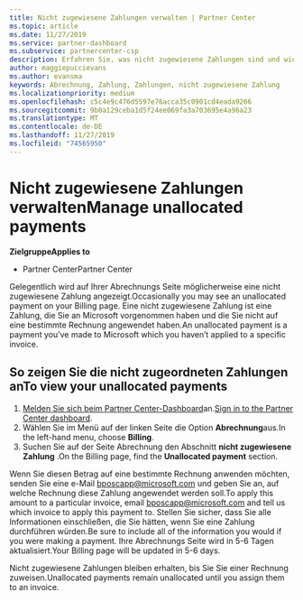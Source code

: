 ```yaml
---
title: Nicht zugewiesene Zahlungen verwalten | Partner Center
ms.topic: article
ms.date: 11/27/2019
ms.service: partner-dashboard
ms.subservice: partnercenter-csp
description: Erfahren Sie, was nicht zugewiesene Zahlungen sind und wie Sie Sie auf Ihre Rechnungen anwenden können.
author: maggiepuccievans
ms.author: evansma
keywords: Abrechnung, Zahlung, Zahlungen, nicht zugewiesene Zahlung
ms.localizationpriority: medium
ms.openlocfilehash: c5c4e9c476d5597e76acca35c0901cd4eada9266
ms.sourcegitcommit: 9b0a129ceba1d5f24ee069fa3a703695e4a96a23
ms.translationtype: MT
ms.contentlocale: de-DE
ms.lasthandoff: 11/27/2019
ms.locfileid: "74565950"
---
```

# <a name="manage-unallocated-payments"></a><span data-ttu-id="999e2-104">Nicht zugewiesene Zahlungen verwalten</span><span class="sxs-lookup"><span data-stu-id="999e2-104">Manage unallocated payments</span></span>

<span data-ttu-id="999e2-105">**Zielgruppe**</span><span class="sxs-lookup"><span data-stu-id="999e2-105">**Applies to**</span></span>

- <span data-ttu-id="999e2-106">Partner Center</span><span class="sxs-lookup"><span data-stu-id="999e2-106">Partner Center</span></span>

<span data-ttu-id="999e2-107">Gelegentlich wird auf Ihrer Abrechnungs Seite möglicherweise eine nicht zugewiesene Zahlung angezeigt.</span><span class="sxs-lookup"><span data-stu-id="999e2-107">Occasionally you may see an unallocated payment on your Billing page.</span></span> <span data-ttu-id="999e2-108">Eine nicht zugewiesene Zahlung ist eine Zahlung, die Sie an Microsoft vorgenommen haben und die Sie nicht auf eine bestimmte Rechnung angewendet haben.</span><span class="sxs-lookup"><span data-stu-id="999e2-108">An unallocated payment is a payment you’ve made to Microsoft which you haven’t applied to a specific invoice.</span></span>

## <a name="to-view-your-unallocated-payments"></a><span data-ttu-id="999e2-109">So zeigen Sie die nicht zugeordneten Zahlungen an</span><span class="sxs-lookup"><span data-stu-id="999e2-109">To view your unallocated payments</span></span>

1.  <span data-ttu-id="999e2-110">[Melden Sie sich beim Partner Center-Dashboard](https://partner.microsoft.com/en-us/dashboard/home)an.</span><span class="sxs-lookup"><span data-stu-id="999e2-110">[Sign in to the Partner Center dashboard](https://partner.microsoft.com/en-us/dashboard/home).</span></span>
2.  <span data-ttu-id="999e2-111">Wählen Sie im Menü auf der linken Seite die Option **Abrechnung**aus.</span><span class="sxs-lookup"><span data-stu-id="999e2-111">In the left-hand menu, choose **Billing**.</span></span>
3.  <span data-ttu-id="999e2-112">Suchen Sie auf der Seite Abrechnung den Abschnitt **nicht zugewiesene Zahlung** .</span><span class="sxs-lookup"><span data-stu-id="999e2-112">On the Billing page, find the **Unallocated payment** section.</span></span> 

<span data-ttu-id="999e2-113">Wenn Sie diesen Betrag auf eine bestimmte Rechnung anwenden möchten, senden Sie eine e-Mail bposcapp@microsoft.com und geben Sie an, auf welche Rechnung diese Zahlung angewendet werden soll.</span><span class="sxs-lookup"><span data-stu-id="999e2-113">To apply this amount to a particular invoice, email bposcapp@microsoft.com and tell us which invoice to apply this payment to.</span></span> <span data-ttu-id="999e2-114">Stellen Sie sicher, dass Sie alle Informationen einschließen, die Sie hätten, wenn Sie eine Zahlung durchführen würden.</span><span class="sxs-lookup"><span data-stu-id="999e2-114">Be sure to include all of the information you would if you were making a payment.</span></span> <span data-ttu-id="999e2-115">Ihre Abrechnungs Seite wird in 5-6 Tagen aktualisiert.</span><span class="sxs-lookup"><span data-stu-id="999e2-115">Your Billing page will be updated in 5-6 days.</span></span> 

<span data-ttu-id="999e2-116">Nicht zugewiesene Zahlungen bleiben erhalten, bis Sie Sie einer Rechnung zuweisen.</span><span class="sxs-lookup"><span data-stu-id="999e2-116">Unallocated payments remain unallocated until you assign them to an invoice.</span></span> 
